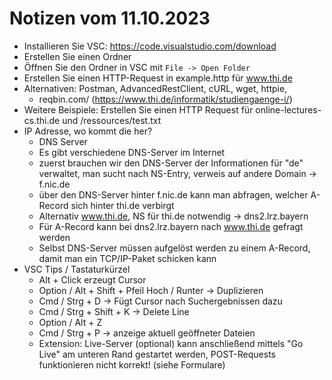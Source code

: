 # Notizen vom 11.10.2023

- Installieren Sie VSC: https://code.visualstudio.com/download
- Erstellen Sie einen Ordner
- Öffnen Sie den Ordner in VSC mit `File -> Open Folder`
- Erstellen Sie einen HTTP-Request in example.http für www.thi.de
- Alternativen: Postman, AdvancedRestClient, cURL, wget, httpie, 
  - reqbin.com/ (https://www.thi.de/informatik/studiengaenge-i/)
- Weitere Beispiele: Erstellen Sie einen HTTP Request für online-lectures-cs.thi.de und /ressources/test.txt
- IP Adresse, wo kommt die her?
    - DNS Server
    - Es gibt verschiedene DNS-Server im Internet
    - zuerst brauchen wir den DNS-Server der Informationen für "de" verwaltet, man sucht nach NS-Entry, verweis auf andere Domain -> f.nic.de
    - über den DNS-Server hinter f.nic.de kann man abfragen, welcher A-Record sich hinter thi.de verbirgt
    - Alternativ www.thi.de, NS für thi.de notwendig -> dns2.lrz.bayern
    - Für A-Record kann bei dns2.lrz.bayern nach www.thi.de gefragt werden
    - Selbst DNS-Server müssen aufgelöst werden zu einem A-Record, damit man ein TCP/IP-Paket schicken kann
- VSC Tips / Tastaturkürzel
    - Alt + Click erzeugt Cursor
    - Option / Alt + Shift + Pfeil Hoch / Runter -> Duplizieren
    - Cmd / Strg + D -> Fügt Cursor nach Suchergebnissen dazu
    - Cmd / Strg + Shift + K -> Delete Line
    - Option / Alt + Z
    - Cmd / Strg + P -> anzeige aktuell geöffneter Dateien
    - Extension: Live-Server (optional) kann anschließend mittels "Go Live" am unteren Rand gestartet werden, POST-Requests funktionieren nicht korrekt! (siehe Formulare)